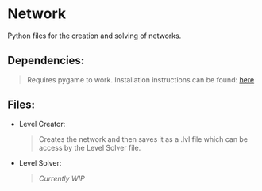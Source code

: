 # Network

Python files for the creation and solving of networks.

## Dependencies:

  > Requires pygame to work. Installation instructions can be found: [here](https://www.pygame.org/wiki/GettingStarted)

## Files: 
  - Level Creator: 
  
    >Creates the network and then saves it as a .lvl file which
    can be access by the Level Solver file.
   
  - Level Solver:
    
    >*Currently WIP*
    
    
